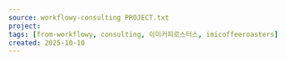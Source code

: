 ```yaml
---
source: workflowy-consulting PROJECT.txt
project: 
tags: [from-workflowy, consulting, 이미커피로스터스, imicoffeeroasters]
created: 2025-10-10
---
```


# 
